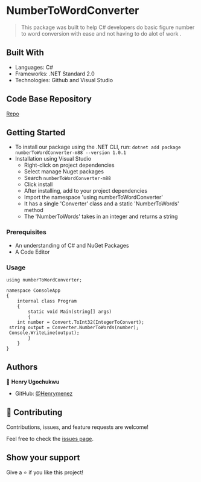 # NumberToWordConverter

> This package was built to  help  C# developers do basic figure number to word conversion with ease and not having to do alot of work .

## Built With

- Languages: C#
- Frameworks: .NET Standard 2.0
- Technologies: Github and Visual Studio

## Code Base Repository

[Repo](https://github.com/Henrymenez/NumberCoverterToWord)

## Getting Started

  - To install our package using the .NET CLI, run: `dotnet add package numberToWordConverter-m88 --version 1.0.1`
  - Installation using Visual Studio
    - Right-click on project dependencies
    - Select manage Nuget packages
    - Search `numberToWordConverter-m88`
    - Click install
    - After installing, add to your project dependencies
    - Import the namespace  'using numberToWordConverter'
    - It has a single 'Converter' class and a static 'NumberToWords'   method 
    - The 'NumberToWords' takes in an integer and returns a string

### Prerequisites
  - An understanding of C# and NuGet Packages
  - A Code Editor

### Usage
```
using numberToWordConverter;

namespace ConsoleApp
{
    internal class Program
    {
        static void Main(string[] args)
        {
    int number = Convert.ToInt32(IntegerToConvert);
 string output = Converter.NumberToWords(number);
 Console.WriteLine(output);
        }
    }
}
```
## Authors

👤 **Henry Ugochukwu**

- GitHub: [@Henrymenez](https://github.com/Henrymenez)

## 🤝 Contributing

Contributions, issues, and feature requests are welcome!

Feel free to check the [issues page](https://github.com/Henrymenez/NumberCoverterToWord/issues).


## Show your support

Give a ⭐️ if you like this project!
